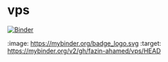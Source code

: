 # vps

[![Binder](https://mybinder.org/badge_logo.svg)](https://mybinder.org/v2/gh/fazin-ahamed/vps/HEAD)

:image: https://mybinder.org/badge_logo.svg
:target: https://mybinder.org/v2/gh/fazin-ahamed/vps/HEAD

